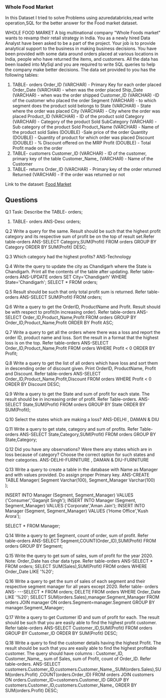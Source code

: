 ### Whole Food Market

In this Dataset I tried to solve Problems using azuredatabricks,read write operation,SQL for the better answer for the Food market dataset.

WHOLE FOOD MARKET
A big multinational company "Whole Foods market" wants to revamp their retail strategy in
India. You as a newly hired Data Analyst have been asked to be a part of the project. Your
job is to provide analytical support to the business in making business decisions.
You have been provided with some data around orders placed at various locations in India,
people who have returned the items, and customers.
All the data has been loaded into MySql and you are required to write SQL queries to help
the company make better decisions.
The data set provided to you has the following tables:
1. TABLE- orders
Order_ID (VARCHAR) - Primary Key for each order placed
Order_Date (VARCHAR) - when was the order placed
Ship_Date (VARCHAR) - when was the order shipped
Customer_ID (VARCHAR) -ID of the customer who placed the order
Segment (VARCHAR) - to which segment does the product sold belongs to
State (VARCHAR) - State where the order was placed
City (VARCHAR) - City where the order was placed
Product_ID (VARCHAR) - ID of the product sold
Category (VARCHAR) - Category of the product Sold
SubCategory (VARCHAR) - Sub category of the product Sold
Product_Name (VARCHAR) - Name of the product sold
Sales (DOUBLE) -Sale price of the order
Quantity (DOUBLE) - Quantity of product for which order was placed
Discount (DOUBLE) - % Discount offered on the MRP
Profit (DOUBLE) - Total Profit made on the order
2. TABLE- customers
Customer_ID (VARCHAR) - ID of the customer, primary key of the table
Customer_Name_ (VARCHAR) - Name of the Customer
3. TABLE- returns
Order_ID (VARCHAR) - Primary key of the order returned
Returned (VARCHAR) - If the order was returned or not

Link to the dataset:
[Food Market](https://docs.google.com/spreadsheets/d/12XaEepS4-KfHKIUguwI8jYAL9wWPfZgU/edit#gid=22174177)

## Questions
Q.1 Task: Describe the TABLE- orders;
1. TABLE- orders
ANS-Desc orders;

Q.2 Write a query for the same. Result should be such that the highest profit category and its respective sum of profit be on the top of result set.Refer table-orders
ANS-SELECT Category,SUM(Profit) FROM orders GROUP BY Category ORDER BY SUM(Profit) DESC;

Q.3 Which category had the highest profits?
ANS-Technology

Q.4 Write the query to update the city as Chandigarh where the State is Chandigarh.
Print all the contents of the table after updating.
Refer table-orders
ANS-UPDATE orders SET City='Chandigarh' WHERE State='Chandigarh';
SELECT * FROM orders;

Q.5 Result should be such that only total profit sum is returned.
Refer table-orders
ANS-SELECT SUM(Profit) FROM orders;

Q.6 Write a query to get the OrderID, ProductName and Profit. Result should be with respect to profit(In increasing order).
Refer table-orders
ANS-SELECT Order_ID,Product_Name,Profit FROM orders GROUP BY Order_ID,Product_Name,Profit
ORDER BY Profit ASC;

Q.7 Write a query to get all the orders where there was a loss and report the order ID, product name and loss. Sort the result in a format that the highest loss is on the top.
Refer table-orders
ANS-SELECT Order_ID,Product_Name,Profit FROM orders WHERE Profit < 0
ORDER BY Profit;

Q.8 Write a query to get the list of all orders which have loss and sort them in descending order of discount given.
Print OrderID, ProductName, Profit and Discount.
Refer table-orders
ANS-SELECT Order_ID,Product_Name,Profit,Discount FROM orders WHERE Profit < 0
ORDER BY Discount DESC;

Q.9 Write a query to get the State and sum of profit for each state. The result should be in increasing order of profit.
Refer Table-orders.
ANS-SELECT State,SUM(Profit) FROM orders GROUP BY State ORDER BY SUM(Profit);

Q.10 Select the states which are making a loss?
ANS-DELHI , DAMAN & DIU

Q.11 Write a query to get state, category and sum of profits.
Refer Table-orders
ANS-SELECT State,Category,SUM(Profit) FROM orders GROUP BY State,Category;

Q.12 Did you have any observations? Were there any states which are in loss because of category? Choose the correct option for such states and their categories.
ANS-DELHI-FURNITURE , DAMAN & DIU-FURNITURE

Q.13 Write a query to create a table in the database with Name as Manager and with values provided. Do assign proper Primary key.
ANS-CREATE TABLE Manager(
Segment Varchar(100),
Segment_Manager Varchar(100)    
);

INSERT INTO Manager (Segment, Segment_Manager) VALUES ('Consumer','Gaganjit Singh');
INSERT INTO Manager (Segment, Segment_Manager) VALUES ('Corporate','Aman Jain');
INSERT INTO Manager (Segment, Segment_Manager) VALUES ('Home Office','Kush Arora');

SELECT * FROM Manager;

Q.14 Write a query to get Segment, count of order, sum of profit.
Refer table-orders
ANS-SELECT Segment,COUNT(Order_ID),SUM(Profit) FROM orders GROUP BY Segment;

Q.15 Write the query to get sum of sales, sum of profit for the year 2020.
Note: Order_Date has char data type.
Refer table-orders
ANS-SELECT * FROM orders;
SELECT SUM(Sales),SUM(Profit) FROM orders WHERE Order_Date LIKE '%20';

Q.16 Write a query to get the sum of sales of each segment and their respective segment manager for all years except 2020.
Refer table- orders
ANS-
---SELECT * FROM orders;
DELETE FROM orders WHERE Order_Date LIKE '%20';
SELECT SUM(orders.Sales),manager.Segment_Manager FROM orders JOIN manager 
ON orders.Segment=manager.Segment
GROUP BY manager.Segment_Manager;

Q.17 Write a query to get Customer ID and sum of profit for each. The result should be such that you are easily able to find the highest profit customer.
Refer table-orders
ANS-SELECT Customer_ID,SUM(Profit) FROM orders GROUP BY Customer_ID 
ORDER BY SUM(Profit) DESC;

Q.18 Write a query to find the customer details having the highest Profit. The result should be such that you are easily able to find the highest profitable customer.
The query should have columns : Customer_ID, Customer_Name_, sum of Sales, sum of Profit, count of Order_ID.
Refer table-orders.
ANS-SELECT customers.Customer_ID,customers.Customer_Name_,SUM(orders.Sales),SUM(orders.Profit)
,COUNT(orders.Order_ID) FROM orders JOIN customers
ON orders.Customer_ID=customers.Customer_ID GROUP BY customers.Customer_ID,customers.Customer_Name_
ORDER BY SUM(orders.Profit) DESC;